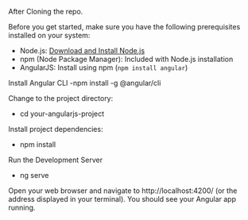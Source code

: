 After Cloning the repo.

Before you get started, make sure you have the following prerequisites installed on your system:

- Node.js: [Download and Install Node.js](https://nodejs.org/)
- npm (Node Package Manager): Included with Node.js installation
- AngularJS: Install using npm (`npm install angular`)

Install Angular CLI
-npm install -g @angular/cli

Change to the project directory:
- cd your-angularjs-project

Install project dependencies:
- npm install

Run the Development Server
- ng serve

Open your web browser and navigate to http://localhost:4200/ (or the address displayed in your terminal). You should see your Angular app running.




  
